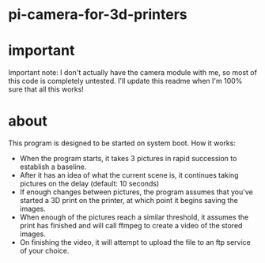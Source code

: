 # pi-camera-for-3d-printers

# important
Important note: I don't actually have the camera module with me, so most of this code is completely untested. I'll update this readme when I'm 100% sure that all this works!

# about
This program is designed to be started on system boot. How it works:

* When the program starts, it takes 3 pictures in rapid succession to establish a baseline.
* After it has an idea of what the current scene is, it continues taking pictures on the delay (default: 10 seconds)
* If enough changes between pictures, the program assumes that you've started a 3D print on the printer, at which point it begins saving the images.
* When enough of the pictures reach a similar threshold, it assumes the print has finished and will call ffmpeg to create a video of the stored images.
* On finishing the video, it will attempt to upload the file to an ftp service of your choice.
